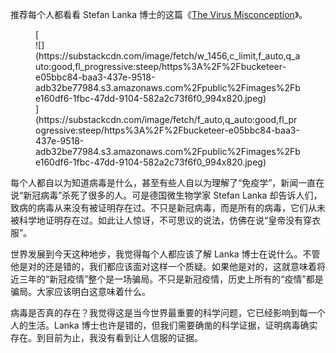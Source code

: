 <span>推荐每个人都看看 Stefan Lanka 博士的这篇《</span>[The Virus Misconception](https://wissenschafftplus.de/uploads/article/wissenschafftplus-the-virus-misconception-part-1.pdf)<span>》。</span>

<div class="captioned-image-container">

<figure> [<div class="image2-inset"><picture><source type="image/webp" srcset="https://substackcdn.com/image/fetch/w_424,c_limit,f_webp,q_auto:good,fl_progressive:steep/https%3A%2F%2Fbucketeer-e05bbc84-baa3-437e-9518-adb32be77984.s3.amazonaws.com%2Fpublic%2Fimages%2Fbe160df6-1fbc-47dd-9104-582a2c73f6f0_994x820.jpeg 424w, https://substackcdn.com/image/fetch/w_848,c_limit,f_webp,q_auto:good,fl_progressive:steep/https%3A%2F%2Fbucketeer-e05bbc84-baa3-437e-9518-adb32be77984.s3.amazonaws.com%2Fpublic%2Fimages%2Fbe160df6-1fbc-47dd-9104-582a2c73f6f0_994x820.jpeg 848w, https://substackcdn.com/image/fetch/w_1272,c_limit,f_webp,q_auto:good,fl_progressive:steep/https%3A%2F%2Fbucketeer-e05bbc84-baa3-437e-9518-adb32be77984.s3.amazonaws.com%2Fpublic%2Fimages%2Fbe160df6-1fbc-47dd-9104-582a2c73f6f0_994x820.jpeg 1272w, https://substackcdn.com/image/fetch/w_1456,c_limit,f_webp,q_auto:good,fl_progressive:steep/https%3A%2F%2Fbucketeer-e05bbc84-baa3-437e-9518-adb32be77984.s3.amazonaws.com%2Fpublic%2Fimages%2Fbe160df6-1fbc-47dd-9104-582a2c73f6f0_994x820.jpeg 1456w" sizes="100vw">![](https://substackcdn.com/image/fetch/w_1456,c_limit,f_auto,q_auto:good,fl_progressive:steep/https%3A%2F%2Fbucketeer-e05bbc84-baa3-437e-9518-adb32be77984.s3.amazonaws.com%2Fpublic%2Fimages%2Fbe160df6-1fbc-47dd-9104-582a2c73f6f0_994x820.jpeg)</picture></div>](https://substackcdn.com/image/fetch/f_auto,q_auto:good,fl_progressive:steep/https%3A%2F%2Fbucketeer-e05bbc84-baa3-437e-9518-adb32be77984.s3.amazonaws.com%2Fpublic%2Fimages%2Fbe160df6-1fbc-47dd-9104-582a2c73f6f0_994x820.jpeg) </figure>

</div>

每个人都自以为知道病毒是什么，甚至有些人自以为理解了“免疫学”，新闻一直在说“新冠病毒”杀死了很多的人。可是德国微生物学家 Stefan Lanka 却告诉人们，致病的病毒从来没有被证明存在过。不只是新冠病毒，而是所有的病毒，它们从未被科学地证明存在过。如此让人惊讶，不可思议的说法，仿佛在说“皇帝没有穿衣服”。

世界发展到今天这种地步，我觉得每个人都应该了解 Lanka 博士在说什么。不管他是对的还是错的，我们都应该面对这样一个质疑。如果他是对的，这就意味着将近三年的“新冠疫情”整个是一场骗局。不只是新冠疫情，历史上所有的“疫情”都是骗局。大家应该明白这意味着什么。

病毒是否真的存在？我觉得这是当今世界最重要的科学问题，它已经影响到每一个人的生活。Lanka 博士也许是错的，但我们需要确凿的科学证据，证明病毒确实存在。到目前为止，我没有看到让人信服的证据。
